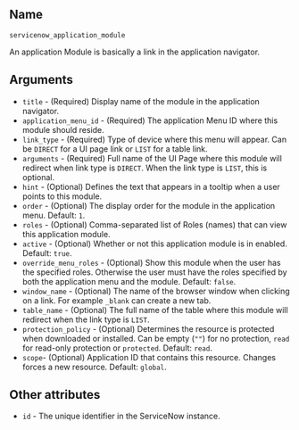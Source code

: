 ## Name

`servicenow_application_module`

An application Module is basically a link in the application navigator.

## Arguments

* `title` - (Required) Display name of the module in the application navigator.
* `application_menu_id` - (Required) The application Menu ID where this module should reside.
* `link_type` - (Required) Type of device where this menu will appear. Can be `DIRECT` for a UI page link or `LIST` for a table link.
* `arguments` - (Required) Full name of the UI Page where this module will redirect when link type is `DIRECT`. When the link type is `LIST`, this is optional.
* `hint` - (Optional) Defines the text that appears in a tooltip when a user points to this module.
* `order` - (Optional) The display order for the module in the application menu. Default: `1`.
* `roles` - (Optional) Comma-separated list of Roles (names) that can view this application module.
* `active` - (Optional) Whether or not this application module is in enabled. Default: `true`.
* `override_menu_roles` - (Optional) Show this module when the user has the specified roles. Otherwise the user must have the roles specified by both the application menu and the module. Default: `false`.
* `window_name` - (Optional) The name of the browser window when clicking on a link. For example `_blank` can create a new tab.
* `table_name` - (Optional) The full name of the table where this module will redirect when the link type is `LIST`.
* `protection_policy` - (Optional) Determines the resource is protected when downloaded or installed. Can be empty (`""`) for no protection, `read` for read-only protection or `protected`. Default: `read`.
* `scope`- (Optional) Application ID that contains this resource. Changes forces a new resource. Default: `global`.

## Other attributes
* `id` - The unique identifier in the ServiceNow instance.